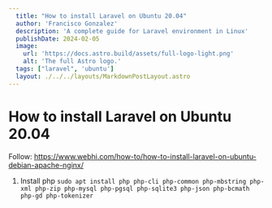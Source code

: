 ```yaml
---
  title: "How to install Laravel on Ubuntu 20.04"
  author: 'Francisco Gonzalez'
  description: 'A complete guide for Laravel environment in Linux'
  publishDate: 2024-02-05
  image:
    url: 'https://docs.astro.build/assets/full-logo-light.png'
    alt: 'The full Astro logo.'
  tags: ["laravel", 'ubuntu']
  layout: ./../../layouts/MarkdownPostLayout.astro
---
```


# How to install Laravel on Ubuntu 20.04

Follow: https://www.webhi.com/how-to/how-to-install-laravel-on-ubuntu-debian-apache-nginx/

1. Install php `sudo apt install php php-cli php-common php-mbstring php-xml php-zip php-mysql php-pgsql php-sqlite3 php-json php-bcmath php-gd php-tokenizer`